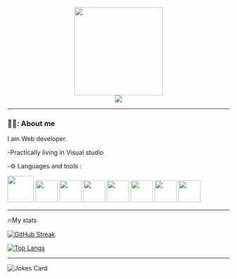 <div align="center">
<img src="https://media.giphy.com/media/mTPjPA6SSXgTsnZ1Dh/giphy.gif" width="200"/>
  <div>
<a href="https://www.linkedin.com/in/aristotelis-tsampasidis-705505158/" target="_blank">
<img src="https://shields.io/badge/LinkedIn-blue?Logo"/>
</a>
</div>
  <img src="https://komarev.com/ghpvc/?username=aristsam&color=green" alt=""/>
</div>

---

### 🧔‍♂️: About me
I am Web developer.

-Practically living in Visual studio

-⚙️ Languages and tools :
  <div>
   <img src="https://cdn.jsdelivr.net/gh/devicons/devicon/icons/html5/html5-original-wordmark.svg" width="60" height="60"/>
   <img src="https://cdn.jsdelivr.net/gh/devicons/devicon/icons/css3/css3-original.svg" width="50" height="50" />
   <img src="https://cdn.jsdelivr.net/gh/devicons/devicon/icons/javascript/javascript-original.svg" width="50" height="50" />
   <img src="https://cdn.jsdelivr.net/gh/devicons/devicon/icons/php/php-original.svg" width="50" height="50" />        
   <img src="https://cdn.jsdelivr.net/gh/devicons/devicon/icons/mysql/mysql-original-wordmark.svg" width="50" height="50" />
   <img src="https://cdn.jsdelivr.net/gh/devicons/devicon/icons/wordpress/wordpress-plain-wordmark.svg" width="50" height="50" />
   <img src="https://cdn.jsdelivr.net/gh/devicons/devicon/icons/jquery/jquery-original-wordmark.svg" width="50" height="50"/>
   <img src="https://cdn.jsdelivr.net/gh/devicons/devicon/icons/visualstudio/visualstudio-plain.svg" width="50" height="50" />                     
</div>

---

🔥My stats

[![GitHub Streak](https://streak-stats.demolab.com?user=aristsam)](https://git.io/streak-stats)


[![Top Langs](https://github-readme-stats.vercel.app/api/top-langs/?username=aristsam)](https://github.com/anuraghazra/github-readme-stats)

---


<img src="https://readme-jokes.vercel.app/api" alt="Jokes Card" />
